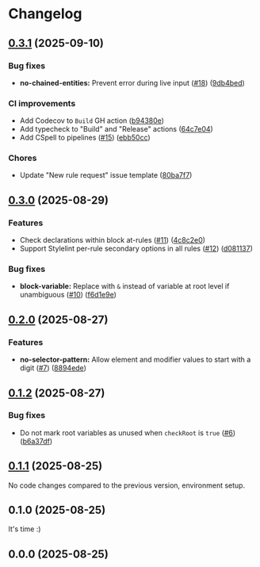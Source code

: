 # Changelog

## [0.3.1](https://github.com/MorevM/stylelint-plugin/compare/v0.3.0...v0.3.1) (2025-09-10)

### Bug fixes

* **no-chained-entities:** Prevent error during live input ([#18](https://github.com/MorevM/stylelint-plugin/issues/18)) ([9db4bed](https://github.com/MorevM/stylelint-plugin/commit/9db4bedeea218561029779aa32f4c758978f4425))

### CI improvements

* Add Codecov to `Build` GH action ([b94380e](https://github.com/MorevM/stylelint-plugin/commit/b94380eae7af2dc9e9aa86aade1e75562066d927))
* Add typecheck to "Build" and "Release" actions ([64c7e04](https://github.com/MorevM/stylelint-plugin/commit/64c7e0456a7899d4c8671d2a9f5e2adc4972b57c))
* Add CSpell to pipelines ([#15](https://github.com/MorevM/stylelint-plugin/issues/15)) ([ebb50cc](https://github.com/MorevM/stylelint-plugin/commit/ebb50cc39a5f6a2f61a3cd66e22afa0638e0bea0))

### Chores

* Update "New rule request" issue template ([80ba7f7](https://github.com/MorevM/stylelint-plugin/commit/80ba7f759b4ccc6a1a0467ba8e8e4471f7dbde77))

## [0.3.0](https://github.com/MorevM/stylelint-plugin/compare/v0.2.0...v0.3.0) (2025-08-29)

### Features

* Check declarations within block at-rules ([#11](https://github.com/MorevM/stylelint-plugin/issues/11)) ([4c8c2e0](https://github.com/MorevM/stylelint-plugin/commit/4c8c2e0c00f5737666536fad3827327c0294f20f))
* Support Stylelint per-rule secondary options in all rules ([#12](https://github.com/MorevM/stylelint-plugin/issues/12)) ([d081137](https://github.com/MorevM/stylelint-plugin/commit/d0811371510a5eedeef37a73235b5dd31982fb65))

### Bug fixes

* **block-variable:** Replace with `&` instead of variable at root level if unambiguous ([#10](https://github.com/MorevM/stylelint-plugin/issues/10)) ([f6d1e9e](https://github.com/MorevM/stylelint-plugin/commit/f6d1e9ed20bb3adc19f1f375a05c9a63e605d1d5))

## [0.2.0](https://github.com/MorevM/stylelint-plugin/compare/v0.1.2...v0.2.0) (2025-08-27)

### Features

* **no-selector-pattern:** Allow element and modifier values to start with a digit ([#7](https://github.com/MorevM/stylelint-plugin/issues/7)) ([8894ede](https://github.com/MorevM/stylelint-plugin/commit/8894edefc836fe7e487f6d353a83912a8673e5d4))

## [0.1.2](https://github.com/MorevM/stylelint-plugin/compare/v0.1.1...v0.1.2) (2025-08-27)

### Bug fixes

* Do not mark root variables as unused when `checkRoot` is `true` ([#6](https://github.com/MorevM/stylelint-plugin/pull/6)) ([b6a37df](https://github.com/MorevM/stylelint-plugin/commit/b6a37dfce309975276575c39034f4a6f94be2029))

## [0.1.1](https://github.com/MorevM/stylelint-plugin/compare/v0.1.0...v0.1.1) (2025-08-25)

No code changes compared to the previous version, environment setup.

## 0.1.0 (2025-08-25)

It's time :)

## 0.0.0 (2025-08-25)
